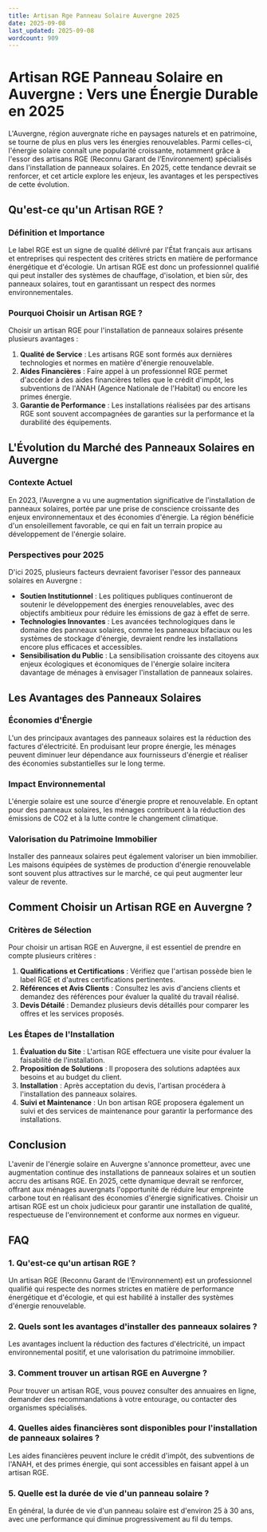 ```yaml
---
title: Artisan Rge Panneau Solaire Auvergne 2025
date: 2025-09-08
last_updated: 2025-09-08
wordcount: 909
---
```


# Artisan RGE Panneau Solaire en Auvergne : Vers une Énergie Durable en 2025

L'Auvergne, région auvergnate riche en paysages naturels et en patrimoine, se tourne de plus en plus vers les énergies renouvelables. Parmi celles-ci, l'énergie solaire connaît une popularité croissante, notamment grâce à l'essor des artisans RGE (Reconnu Garant de l’Environnement) spécialisés dans l'installation de panneaux solaires. En 2025, cette tendance devrait se renforcer, et cet article explore les enjeux, les avantages et les perspectives de cette évolution.

## Qu'est-ce qu'un Artisan RGE ?

### Définition et Importance

Le label RGE est un signe de qualité délivré par l'État français aux artisans et entreprises qui respectent des critères stricts en matière de performance énergétique et d'écologie. Un artisan RGE est donc un professionnel qualifié qui peut installer des systèmes de chauffage, d'isolation, et bien sûr, des panneaux solaires, tout en garantissant un respect des normes environnementales.

### Pourquoi Choisir un Artisan RGE ?

Choisir un artisan RGE pour l'installation de panneaux solaires présente plusieurs avantages :

1. **Qualité de Service** : Les artisans RGE sont formés aux dernières technologies et normes en matière d'énergie renouvelable.
2. **Aides Financières** : Faire appel à un professionnel RGE permet d'accéder à des aides financières telles que le crédit d'impôt, les subventions de l'ANAH (Agence Nationale de l'Habitat) ou encore les primes énergie.
3. **Garantie de Performance** : Les installations réalisées par des artisans RGE sont souvent accompagnées de garanties sur la performance et la durabilité des équipements.

## L'Évolution du Marché des Panneaux Solaires en Auvergne

### Contexte Actuel

En 2023, l'Auvergne a vu une augmentation significative de l'installation de panneaux solaires, portée par une prise de conscience croissante des enjeux environnementaux et des économies d'énergie. La région bénéficie d'un ensoleillement favorable, ce qui en fait un terrain propice au développement de l'énergie solaire.

### Perspectives pour 2025

D'ici 2025, plusieurs facteurs devraient favoriser l'essor des panneaux solaires en Auvergne :

- **Soutien Institutionnel** : Les politiques publiques continueront de soutenir le développement des énergies renouvelables, avec des objectifs ambitieux pour réduire les émissions de gaz à effet de serre.
- **Technologies Innovantes** : Les avancées technologiques dans le domaine des panneaux solaires, comme les panneaux bifaciaux ou les systèmes de stockage d'énergie, devraient rendre les installations encore plus efficaces et accessibles.
- **Sensibilisation du Public** : La sensibilisation croissante des citoyens aux enjeux écologiques et économiques de l'énergie solaire incitera davantage de ménages à envisager l'installation de panneaux solaires.

## Les Avantages des Panneaux Solaires

### Économies d'Énergie

L'un des principaux avantages des panneaux solaires est la réduction des factures d'électricité. En produisant leur propre énergie, les ménages peuvent diminuer leur dépendance aux fournisseurs d'énergie et réaliser des économies substantielles sur le long terme.

### Impact Environnemental

L'énergie solaire est une source d'énergie propre et renouvelable. En optant pour des panneaux solaires, les ménages contribuent à la réduction des émissions de CO2 et à la lutte contre le changement climatique.

### Valorisation du Patrimoine Immobilier

Installer des panneaux solaires peut également valoriser un bien immobilier. Les maisons équipées de systèmes de production d'énergie renouvelable sont souvent plus attractives sur le marché, ce qui peut augmenter leur valeur de revente.

## Comment Choisir un Artisan RGE en Auvergne ?

### Critères de Sélection

Pour choisir un artisan RGE en Auvergne, il est essentiel de prendre en compte plusieurs critères :

1. **Qualifications et Certifications** : Vérifiez que l'artisan possède bien le label RGE et d'autres certifications pertinentes.
2. **Références et Avis Clients** : Consultez les avis d'anciens clients et demandez des références pour évaluer la qualité du travail réalisé.
3. **Devis Détailé** : Demandez plusieurs devis détaillés pour comparer les offres et les services proposés.

### Les Étapes de l'Installation

1. **Évaluation du Site** : L'artisan RGE effectuera une visite pour évaluer la faisabilité de l'installation.
2. **Proposition de Solutions** : Il proposera des solutions adaptées aux besoins et au budget du client.
3. **Installation** : Après acceptation du devis, l'artisan procédera à l'installation des panneaux solaires.
4. **Suivi et Maintenance** : Un bon artisan RGE proposera également un suivi et des services de maintenance pour garantir la performance des installations.

## Conclusion

L'avenir de l'énergie solaire en Auvergne s'annonce prometteur, avec une augmentation continue des installations de panneaux solaires et un soutien accru des artisans RGE. En 2025, cette dynamique devrait se renforcer, offrant aux ménages auvergnats l'opportunité de réduire leur empreinte carbone tout en réalisant des économies d'énergie significatives. Choisir un artisan RGE est un choix judicieux pour garantir une installation de qualité, respectueuse de l'environnement et conforme aux normes en vigueur.

## FAQ

### 1. Qu'est-ce qu'un artisan RGE ?

Un artisan RGE (Reconnu Garant de l’Environnement) est un professionnel qualifié qui respecte des normes strictes en matière de performance énergétique et d'écologie, et qui est habilité à installer des systèmes d'énergie renouvelable.

### 2. Quels sont les avantages d'installer des panneaux solaires ?

Les avantages incluent la réduction des factures d'électricité, un impact environnemental positif, et une valorisation du patrimoine immobilier.

### 3. Comment trouver un artisan RGE en Auvergne ?

Pour trouver un artisan RGE, vous pouvez consulter des annuaires en ligne, demander des recommandations à votre entourage, ou contacter des organismes spécialisés.

### 4. Quelles aides financières sont disponibles pour l'installation de panneaux solaires ?

Les aides financières peuvent inclure le crédit d'impôt, des subventions de l'ANAH, et des primes énergie, qui sont accessibles en faisant appel à un artisan RGE.

### 5. Quelle est la durée de vie d'un panneau solaire ?

En général, la durée de vie d'un panneau solaire est d'environ 25 à 30 ans, avec une performance qui diminue progressivement au fil du temps.